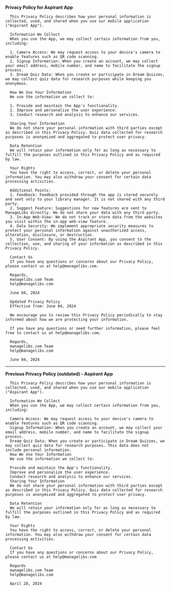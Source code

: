 **Privacy Policy for Aspirant App**
      
      This Privacy Policy describes how your personal information is collected, used, and shared when you use our mobile application ("Aspirant App").
      
      Information We Collect
      When you use the App, we may collect certain information from you, including:
      
      1. Camera Access: We may request access to your device's camera to enable features such as QR code scanning.
      2. Signup Information: When you create an account, we may collect your email address, mobile number, and name to facilitate the signup process.
      3. Dream Quiz Data: When you create or participate in Dream Quizzes, we may collect quiz data for research purposes while keeping you anonymous.
      
      How We Use Your Information
      We use the information we collect to:
      
      1. Provide and maintain the App's functionality.
      2. Improve and personalize the user experience.
      3. Conduct research and analysis to enhance our services.
      
      Sharing Your Information
      We do not share your personal information with third parties except as described in this Privacy Policy. Quiz data collected for research purposes is anonymized and aggregated to protect user privacy.
      
      Data Retention
      We will retain your information only for as long as necessary to fulfill the purposes outlined in this Privacy Policy and as required by law.
      
      Your Rights
      You have the right to access, correct, or delete your personal information. You may also withdraw your consent for certain data processing activities.
      
      Additional Points:
      1. Feedback: Feedback provided through the app is stored securely and sent only to your library manager. It is not shared with any third party.
      2. Suggest Feature: Suggestions for new features are sent to ManageLibs directly. We do not share your data with any third party.
      3. In-App Web-View: We do not track or store data from the websites you visit within the in-app web-view feature.
      4. Data Security: We implement appropriate security measures to protect your personal information against unauthorized access, alteration, disclosure, or destruction.
      5. User Consent: By using the Aspirant App, you consent to the collection, use, and sharing of your information as described in this Privacy Policy.
      
      Contact Us
      If you have any questions or concerns about our Privacy Policy, please contact us at help@managelibs.com.
      
      Regards,
      managelibs.com Team
      help@managelibs.com
      
      June 04, 2024
      
      Updated Privacy Policy
      Effective from: June 04, 2024
      
      We encourage you to review this Privacy Policy periodically to stay informed about how we are protecting your information.
      
      If you have any questions or need further information, please feel free to contact us at help@managelibs.com.
      
      Regards,
      managelibs.com Team
      help@managelibs.com
      
      June 04, 2024


________________________________________


**Previous Privacy Policy (outdated) - Aspirant App**
      
      
      This Privacy Policy describes how your personal information is collected, used, and shared when you use our mobile application ("Aspirant App").
      
      Information We Collect
      When you use the App, we may collect certain information from you, including:
      
      Camera Access: We may request access to your device's camera to enable features such as QR code scanning.
      Signup Information: When you create an account, we may collect your email address, mobile number, and name to facilitate the signup process.
      Dream Quiz Data: When you create or participate in Dream Quizzes, we may collect quiz data for research purposes. This data does not include personal information.
      How We Use Your Information
      We use the information we collect to:
      
      Provide and maintain the App's functionality.
      Improve and personalize the user experience.
      Conduct research and analysis to enhance our services.
      Sharing Your Information
      We do not share your personal information with third parties except as described in this Privacy Policy. Quiz data collected for research purposes is anonymized and aggregated to protect user privacy.
      
      Data Retention
      We will retain your information only for as long as necessary to fulfill the purposes outlined in this Privacy Policy and as required by law.
      
      Your Rights
      You have the right to access, correct, or delete your personal information. You may also withdraw your consent for certain data processing activities.
      
      Contact Us
      If you have any questions or concerns about our Privacy Policy, please contact us at help@managelibs.com 
      
      Regards 
      managelibs.com Team
      help@managelibs.com 
      
      April 28, 2024

      
      
      

